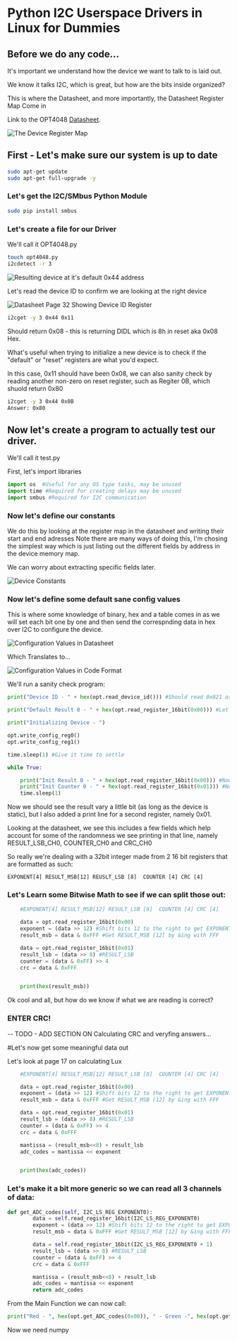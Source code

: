 # Python I2C Userspace Drivers in Linux for Dummies

## Before we do any code...
It's important we understand how the device we want to talk to is laid out.

We know it talks I2C, which is great, but how are the bits inside organized?

This is where the Datasheet, and more importantly, the Datasheet Register Map Come in

Link to the OPT4048 [Datasheet](https://www.ti.com/lit/ds/symlink/opt4048.pdf). 

![The Device Register Map](Images/registerMap.png)

## First - Let's make sure our system is  up to date

```bash
sudo apt-get update
sudo apt-get full-upgrade -y
```

### Let's get  the I2C/SMbus Python Module

```bash
sudo pip install smbus
```

### Let's create a file for our Driver

We'll call it OPT4048.py

```bash
touch opt4048.py
i2cdetect -r 3 
```

![Resulting device at it's default 0x44 address](Images/i2cdetect.png)

Let's read the device ID to confirm we are looking at the right device

![Datasheet Page 32 Showing Device ID Register](Images/deviceID.png)

```bash
i2cget -y 3 0x44 0x11
```

Should return 0x08 - this is returning DIDL which is 8h in reset aka 0x08 Hex.

What's useful when trying to initialize a new device is to check if the "default" or "reset" registers are what you'd expect.

In this case, 0x11 should have been 0x08, we can also sanity check by reading another non-zero on reset register, such as Regiter 0B, which shuold return 0x80 
```bash
i2cget -y 3 0x44 0x0B
Answer: 0x80
```
## Now let's create a program to actually test our driver.

We'll call it test.py

First, let's import libraries

```python
import os  #Useful for any OS type tasks, may be unused
import time #Required for creating delays may be unused
import smbus #Required for I2C communication
```

### Now let's define our constants

We do this by looking at the register map in the datasheet and writing their start and end adresses
Note there are many ways of doing this, I'm chosing the simplest way which is just listing out the different fields by address in the device memory map.

We can worry about extracting specific fields later.

![Device Constants](Images/constants.png)

### Now let's define some default sane config values

This is where some knowledge of binary, hex and a table comes in as we will set each bit one by one and then send the correspnding data in hex over I2C to configure the device.

![Configuration Values in Datasheet](Images/datasheetRegValues.png)

Which Translates to...

![Configuration Values in Code Format](Images/configDataCode.png)

We'll run a sanity check program:

```python
print("Device ID - " + hex(opt.read_device_id())) #Should read 0x821 as per datasheet

print("Default Result 0 - " + hex(opt.read_register_16bit(0x00))) #Let's make sure we read a zero here

print("Initializing Device - ")

opt.write_config_reg0()
opt.write_config_reg1()

time.sleep(1) #Give it time to settle

while True:

    print("Init Result 0 - " + hex(opt.read_register_16bit(0x00))) #Now it should read non-zero
    print("Init Counter 0 - " + hex(opt.read_register_16bit(0x01))) #Now it should read non-zero
    time.sleep(1)
```

Now we should see the result vary a little bit (as long as the device is static), but I also added a print line for a second register, namely 0x01. 

Looking at the datasheet, we see this includes a few fields which help account for some of the randomness we see printing in that line, namely RESULT_LSB_CH0, COUNTER_CH0 and CRC_CH0

So really we're dealing with a 32bit integer made from 2 16 bit registers that are formatted as such:

```EXPONENT[4] RESULT_MSB[12] REUSLT_LSB [8]  COUNTER [4] CRC [4]```

### Let's Learn some Bitwise Math to see if we can split those out:


```python
    #EXPONENT[4] RESULT_MSB[12] RESULT_LSB [8]  COUNTER [4] CRC [4]

    data = opt.read_register_16bit(0x00)
    exponent = (data >> 12) #Shift bits 12 to the right to get EXPONENT[4]
    result_msb = data & 0xFFF #Get RESULT_MSB [12] by &ing with FFF

    data = opt.read_register_16bit(0x01)
    result_lsb = (data >> 8) #RESULT_LSB
    counter = (data & 0xFF) >> 4
    crc = data & 0xFFF


    print(hex(result_msb))
```

Ok cool and all, but how do we know if what we are reading is correct?

### ENTER CRC!

-- TODO - ADD SECTION ON Calculating CRC and veryfing answers...


#Let's now get some meaningful data out

Let's look at page 17 on calculating Lux

```python
    #EXPONENT[4] RESULT_MSB[12] RESULT_LSB [8]  COUNTER [4] CRC [4]

    data = opt.read_register_16bit(0x00)
    exponent = (data >> 12) #Shift bits 12 to the right to get EXPONENT[4]
    result_msb = data & 0xFFF #Get RESULT_MSB [12] by &ing with FFF

    data = opt.read_register_16bit(0x01)
    result_lsb = (data >> 8) #RESULT_LSB
    counter = (data & 0xFF) >> 4
    crc = data & 0xFFF

    mantissa = (result_msb<<8) + result_lsb
    adc_codes = mantissa << exponent 


    print(hex(adc_codes))
``` 

### Let's make it a bit more generic so we  can read all 3 channels of data:

```python
def get_ADC_codes(self, I2C_LS_REG_EXPONENT0):
        data = self.read_register_16bit(I2C_LS_REG_EXPONENT0)
        exponent = (data >> 12) #Shift bits 12 to the right to get EXPONENT[4]
        result_msb = data & 0xFFF #Get RESULT_MSB [12] by &ing with FFF

        data = self.read_register_16bit(I2C_LS_REG_EXPONENT0 + 1)
        result_lsb = (data >> 8) #RESULT_LSB
        counter = (data & 0xFF) >> 4
        crc = data & 0xFFF

        mantissa = (result_msb<<8) + result_lsb
        adc_codes = mantissa << exponent 
        return adc_codes
```


From the Main Function we can now call:  

```python
print("Red - ", hex(opt.get_ADC_codes(0x00)), " - Green -", hex(opt.get_ADC_codes(0x02)), " - Blue -", hex(opt.get_ADC_codes(0x04)))
```
     

Now we need numpy

